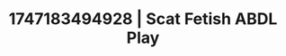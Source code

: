 ---
categories:
- Fantasy surrender
- Alt aesthetic girls
- Softcore surrealism
- Mindful sex
- Hands-on body
image: /assets/images/1747183494928.jpg
layout: post
seo:
  description: Featured content with high-quality ABDL Play, Scat Fetish. HD images
    available.
  keywords: ABDL Play, Scat Fetish
  og_image: /assets/images/1747183494928.jpg
  schema_type: VisualArtwork
tags:
- ABDL Play
- '#1747183494928'
- Scat Fetish
title: 1747183494928 | Scat Fetish ABDL Play
---
